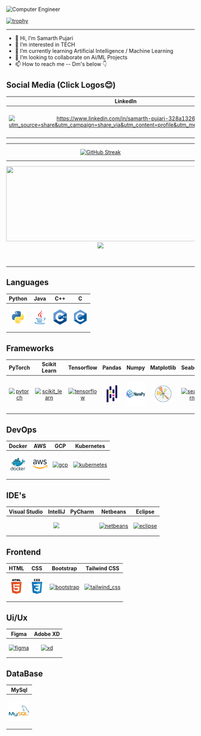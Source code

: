 ![Computer Engineer](https://github.com/Samarth4023/Samarth4023/assets/128507779/f659d7df-3a1d-4c2e-981f-d237cbfa7357)

[![trophy](https://github-profile-trophy.vercel.app/?username=Samarth4023&theme=dracula&margin-w=19)](https://github.com/ryo-ma/github-profile-trophy)

---

- 👋 Hi, I’m Samarth Pujari
- 👀 I’m interested in TECH
- 🌱 I’m currently learning Artificial Intelligence / Machine Learning
- 💞️ I’m looking to collaborate on Ai/ML Projects
- 📫 How to reach me -- Dm's below 👇

## Social Media (Click Logos😊)
| LinkedIn | Kaggle | HackerRank | Facebook | Twitter | Instagram | LeetCode |
|----------|--------|------------|----------|---------|-----------|----------|
|<p align="center"><a href="https://linkedin.com/in/https://www.linkedin.com/in/samarth-pujari-328a1326a?utm_source=share&utm_campaign=share_via&utm_content=profile&utm_medium=android_app" target="blank"><img align="center" src="https://raw.githubusercontent.com/rahuldkjain/github-profile-readme-generator/master/src/images/icons/Social/linked-in-alt.svg" alt="https://www.linkedin.com/in/samarth-pujari-328a1326a?utm_source=share&utm_campaign=share_via&utm_content=profile&utm_medium=android_app" height="30" width="40" /></a></p>|<p align="center"><a href="https://kaggle.com/https://www.kaggle.com/samarthpujari" target="blank"><img align="center" src="https://raw.githubusercontent.com/rahuldkjain/github-profile-readme-generator/master/src/images/icons/Social/kaggle.svg" alt="https://www.kaggle.com/samarthpujari" height="30" width="40" /></a></p>|<p align="center"><a href="https://www.hackerrank.com/https://www.hackerrank.com/profile/samarth_pujari" target="blank"><img align="center" src="https://raw.githubusercontent.com/rahuldkjain/github-profile-readme-generator/master/src/images/icons/Social/hackerrank.svg" alt="https://www.hackerrank.com/profile/samarth_pujari" height="30" width="40" /></a></p>|<p align="center"><a href="https://fb.com/https://www.facebook.com/samarth.pujari.33?mibextid=zbwkwl" target="blank"><img align="center" src="https://raw.githubusercontent.com/rahuldkjain/github-profile-readme-generator/master/src/images/icons/Social/facebook.svg" alt="https://www.facebook.com/samarth.pujari.33?mibextid=zbwkwl" height="30" width="40" /></a>|<p align="center"><a href="https://twitter.com/samarth pujari" target="blank"><img align="center" src="https://raw.githubusercontent.com/rahuldkjain/github-profile-readme-generator/master/src/images/icons/Social/twitter.svg" alt="samarth pujari" height="30" width="40" /></a></p>|<p align="center"><a href="https://instagram.com/samarth_599" target="blank"><img align="center" src="https://raw.githubusercontent.com/rahuldkjain/github-profile-readme-generator/master/src/images/icons/Social/instagram.svg" alt="samarth_599" height="30" width="40" /></a></p>|<p align="center"><a href="https://www.leetcode.com/https://leetcode.com/u/samarth4023/" target="blank"><img align="center" src="https://raw.githubusercontent.com/rahuldkjain/github-profile-readme-generator/master/src/images/icons/Social/leet-code.svg" alt="https://leetcode.com/u/samarth4023/" height="30" width="40" /></a>
</p>

---

<p align="center">
<a href="https://git.io/streak-stats"><img src="https://streak-stats.demolab.com?user=Samarth4023&theme=radical" alt="GitHub Streak" /></a>
</p>

---

<p align="center">
  <img width="600" height="200" src="https://github-readme-stats.vercel.app/api?username=Samarth4023&show_icons=true&theme=radical">
  <a href="https://github.com/anuraghazra/convoychat">
  <img height=200 src="https://github-readme-stats.vercel.app/api/top-langs?username=Samarth4023&layout=compact&langs_count=8&card_width=320&theme=radical" />
</a>
</p>
 
<div id="header" align="center">
  <img src="https://komarev.com/ghpvc/?username=Samarth4023&style=for-the-badge&color=blue" alt=""/>
</div>

---

## Languages
| Python | Java | C++ | C |
|--------|------|-----|---|
|<p align="center"><a href="https://www.python.org" target="_blank" rel="noreferrer"> <img src="https://raw.githubusercontent.com/devicons/devicon/master/icons/python/python-original.svg" alt="python" width="40" height="40"/> </a></p>|<p align="center"><a href="https://www.java.com" target="_blank" rel="noreferrer"> <img src="https://raw.githubusercontent.com/devicons/devicon/master/icons/java/java-original.svg" alt="java" width="40" height="40"/> </a></p>|<p align="center"><a href="https://www.w3schools.com/cpp/" target="_blank" rel="noreferrer"> <img src="https://raw.githubusercontent.com/devicons/devicon/master/icons/cplusplus/cplusplus-original.svg" alt="cplusplus" width="40" height="40"/> </a></p>|<p align="center"><a href="https://www.cprogramming.com/" target="_blank" rel="noreferrer"> <img src="https://raw.githubusercontent.com/devicons/devicon/master/icons/c/c-original.svg" alt="c" width="40" height="40"/> </a></p>|

## Frameworks
| PyTorch | Scikit Learn | Tensorflow | Pandas | Numpy | Matplotlib | Seaborn |
|---------|------------|--------------|--------|-------|------------|---------|
|<p align="center"><a href="https://pytorch.org/" target="_blank" rel="noreferrer"> <img src="https://www.vectorlogo.zone/logos/pytorch/pytorch-icon.svg" alt="pytorch" width="45" height="45"/> </a></p>|<p align="center"><a href="https://scikit-learn.org/" target="_blank" rel="noreferrer"> <img src="https://upload.wikimedia.org/wikipedia/commons/0/05/Scikit_learn_logo_small.svg" alt="scikit_learn" width="45" height="45"/> </a></p>|<p align="center"><a href="https://www.tensorflow.org" target="_blank" rel="noreferrer"> <img src="https://www.vectorlogo.zone/logos/tensorflow/tensorflow-icon.svg" alt="tensorflow" width="45" height="45"/> </a></p>|<p align="center"><a href="https://pandas.pydata.org/" target="_blank" rel="noreferrer"> <img src="https://raw.githubusercontent.com/devicons/devicon/2ae2a900d2f041da66e950e4d48052658d850630/icons/pandas/pandas-original.svg" alt="pandas" width="45" height="45"/> </a></p>|<p align="center"><img src="https://github.com/devicons/devicon/blob/master/icons/numpy/numpy-original-wordmark.svg" title="Numpy" alt="Numpy" width="65" height="65"/></p>|<p align="center"><img src="https://github.com/devicons/devicon/blob/master/icons/matplotlib/matplotlib-original.svg" title="mpl" alt="mpl" width="45" height="45"/></p>|<p align="center"><a href="https://seaborn.pydata.org/" target="_blank" rel="noreferrer"> <img src="https://seaborn.pydata.org/_images/logo-mark-lightbg.svg" alt="seaborn" width="45" height="45"/> </a></p>|

## DevOps
| Docker | AWS | GCP | Kubernetes |
|--------|-----|-----|------------|
|<p align="center"><a href="https://www.docker.com/" target="_blank" rel="noreferrer"> <img src="https://raw.githubusercontent.com/devicons/devicon/master/icons/docker/docker-original-wordmark.svg" alt="docker" width="40" height="40"/> </a></p>|<p align="center"><a href="https://aws.amazon.com" target="_blank" rel="noreferrer"> <img src="https://raw.githubusercontent.com/devicons/devicon/master/icons/amazonwebservices/amazonwebservices-original-wordmark.svg" alt="aws" width="40" height="40"/> </a></p>|<p align="center"><a href="https://cloud.google.com" target="_blank" rel="noreferrer"> <img src="https://www.vectorlogo.zone/logos/google_cloud/google_cloud-icon.svg" alt="gcp" width="40" height="40"/> </a></p>|<p align="center"><a href="https://kubernetes.io" target="_blank" rel="noreferrer"> <img src="https://www.vectorlogo.zone/logos/kubernetes/kubernetes-icon.svg" alt="kubernetes" width="40" height="40"/> </a></p>|

## IDE's
| Visual Studio | IntelliJ | PyCharm | Netbeans | Eclipse |
|---------------|----------|---------|----------|---------|
|<p align="center"><a href="https://logowik.com/intellij-idea-logo-vector-svg-png-free-download-25905.html"><img src=""></a></p>|<p align="center"><a href="https://logowik.com/intellij-idea-logo-vector-svg-png-free-download-25905.html"><img src="C:\Users\LENOVO\Downloads\Untitled design.png"></a></p>|<p align="center"></p>|<p align="center"><a href="https://netbeans.apache.org/front/main/index.html" target="_blank" rel="noreferrer"> <img src="https://img.icons8.com/?size=100&id=4PiNHtUJVbLs&format=png&color=000000" alt="netbeans" width="40" height="40"/> </a></p>|<p align="center"><a href="https://www.eclipse.org/" target="_blank" rel="noreferrer"> <img src="https://img.icons8.com/?size=100&id=4PiNHtUJVbLs&format=png&color=000000" alt="eclipse" width="40" height="40"/> </a></p>|


## Frontend
| HTML | CSS | Bootstrap | Tailwind CSS |
|------|-----|----------|---------------|
|<p align="center"><a href="https://www.w3.org/html/" target="_blank" rel="noreferrer"> <img src="https://raw.githubusercontent.com/devicons/devicon/master/icons/html5/html5-original-wordmark.svg" alt="html5" width="40" height="40"/> </a></p>|<p align="center"><a href="https://www.w3schools.com/css/" target="_blank" rel="noreferrer"> <img src="https://raw.githubusercontent.com/devicons/devicon/master/icons/css3/css3-original-wordmark.svg" alt="css3" width="40" height="40"/> </a></p>|<p align="center"><a href="https://getbootstrap.com/" target="_blank" rel="noreferrer"> <img src="https://img.icons8.com/?size=100&id=EzPCiQUqWWEa&format=png&color=000000" alt="bootstrap" width="40" height="40"/> </a></p>|<p align="center"><a href="https://tailwindcss.com/" target="_blank" rel="noreferrer"> <img src="https://img.icons8.com/?size=100&id=4PiNHtUJVbLs&format=png&color=000000" alt="tailwind_css" width="40" height="40"/> </a></p>|

## Ui/Ux
| Figma | Adobe XD |
|-------|----------|
|<p align="center"><a href="https://www.figma.com/" target="_blank" rel="noreferrer"> <img src="https://www.vectorlogo.zone/logos/figma/figma-icon.svg" alt="figma" width="40" height="40"/> </a></p>|<p align="center"><a href="https://www.adobe.com/products/xd.html" target="_blank" rel="noreferrer"> <img src="https://img.icons8.com/?size=100&id=4VVL78edhbW9&format=png&color=000000" alt="xd" width="40" height="40"/> </a></p>|


## DataBase
| MySql |
|-------|
|<p align="center"><a href="https://www.mysql.com/" target="_blank" rel="noreferrer"> <img src="https://raw.githubusercontent.com/devicons/devicon/master/icons/mysql/mysql-original-wordmark.svg" alt="mysql" width="55" height="55"/></p>|
<!---
Samarth4023/Samarth4023 is a ✨ special ✨ repository because its `README.md` (this file) appears on your GitHub profile.
You can click the Preview link to take a look at your changes.
--->
